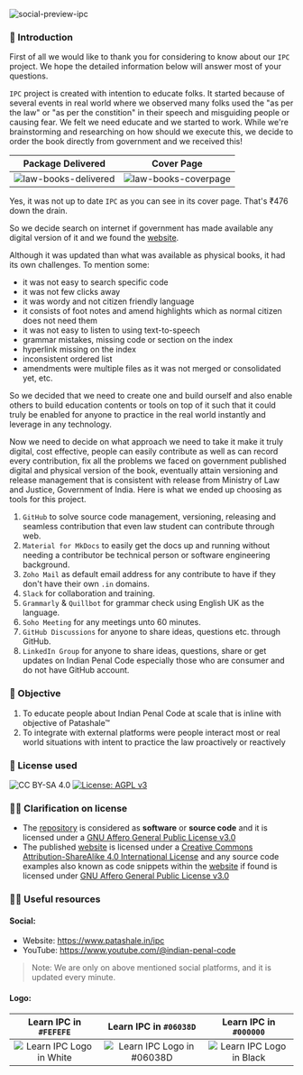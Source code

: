 ![social-preview-ipc](https://github.com/patashale/ipc/assets/68323012/e9cc1460-3844-4f9d-b937-23dd20f9f2e7)


### 👋 Introduction

First of all we would like to thank you for considering to know about our `IPC` project. We hope the detailed information below will answer most of your questions.

`IPC` project is created with intention to educate folks. It started because of several events in real world where we observed many folks used the "as per the law" or "as per the constition" in their speech and misguiding people or causing fear. We felt we need educate and we started to work. While we're brainstorming and researching on how should we execute this, we decide to order the book directly from government and we received this!

Package Delivered | Cover Page
:-------------------------:|:-------------------------:
![law-books-delivered](https://github.com/patashale/ipc/assets/68323012/bf15fd0b-24b4-4e96-9c39-c8bd955306ac) | ![law-books-coverpage](https://github.com/patashale/ipc/assets/68323012/46fe6474-e7a5-4e1f-b905-6fab3f238d9f)


Yes, it was not up to date `IPC` as you can see in its cover page. That's ₹476 down the drain.

So we decide search on internet if government has made available any digital version of it and we found the [website](https://www.indiacode.nic.in). 

Although it was updated than what was available as physical books, it had its own challenges. To mention some:
 - it was not easy to search specific code
 - it was not few clicks away
 - it was wordy and not citizen friendly language
 - it consists of foot notes and amend highlights which as normal citizen does not need them
 - it was not easy to listen to using text-to-speech
 - grammar mistakes, missing code or section on the index
 - hyperlink missing on the index
 - inconsistent ordered list
 - amendments were multiple files as it was not merged or consolidated yet, etc.

So we decided that we need to create one and build ourself and also enable others to build education contents or tools on top of it such that it could truly be enabled for anyone to practice in the real world instantly and leverage in any technology.

Now we need to decide on what approach we need to take it make it truly digital, cost effective, people can easily contribute as well as can record every contribution, fix all the problems we faced on government published digital and physical version of the book, eventually attain versioning and release management that is consistent with release from Ministry of Law and Justice, Government of India. Here is what we ended up choosing as tools for this project.

1. `GitHub` to solve source code management, versioning, releasing and seamless contribution that even law student can contribute through web.
2. `Material for MkDocs` to easily get the docs up and running without needing a contributor be technical person or software engineering background.
3. `Zoho Mail` as default email address for any contribute to have if they don't have their own `.in` domains.
4. `Slack` for collaboration and training.
5. `Grammarly` & `Quillbot` for grammar check using English UK as the language.
6. `Soho Meeting` for any meetings unto 60 minutes.
7. `GitHub Discussions` for anyone to share ideas, questions etc. through GitHub.
8. `LinkedIn Group` for anyone to share ideas, questions, share or get updates on Indian Penal Code especially those who are consumer and do not have GitHub account.


### 🎯 Objective

1. To educate people about Indian Penal Code at scale that is inline with objective of Patashale™
2. To integrate with external platforms were people interact most or real world situations with intent to practice the law proactively or reactively
  
### 🪪 License used

![CC BY-SA 4.0](https://img.shields.io/badge/License-CC%20BY--SA%204.0-orange.svg) [![License: AGPL v3](https://img.shields.io/badge/License-AGPL_v3-orange.svg)](https://www.gnu.org/licenses/agpl-3.0)
  
  
### 🙋‍♀️ Clarification on license

- The [repository](https://www.github.com/patashale/ipc) is considered as **software** or **source code** and it is licensed under a [GNU Affero General Public License v3.0](https://www.gnu.org/licenses/agpl-3.0)
- The published [website](https://www.patashale.in/ipc) is licensed under a [Creative Commons Attribution-ShareAlike 4.0 International License](https://creativecommons.org/licenses/by-sa/4.0/?ref=chooser-v1) and any source code examples also known as code snippets within the [website](https://www.patashale.in/ipc) if found is licensed under [GNU Affero General Public License v3.0](https://www.gnu.org/licenses/agpl-3.0)

### 👩‍💻 Useful resources

#### Social:
  - Website: https://www.patashale.in/ipc
  - YouTube: https://www.youtube.com/@indian-penal-code

> Note: We are only on above mentioned social platforms, and it is updated every minute.

#### Logo:

   Learn IPC in `#FEFEFE` | Learn IPC in `#06038D` | Learn IPC in `#000000`
  :-------------------------:|:-------------------------:|:-------------------------:
 ![Learn IPC Logo in White](https://github.com/patashale/ipc/assets/68323012/3d9a8a6d-5f7e-4960-b533-b0b6789f4462) | ![Learn IPC Logo in #06038D](https://github.com/patashale/ipc/assets/68323012/4a847b11-1997-4c1c-949e-74a83b3b13a8) | ![Learn IPC Logo in Black](https://github.com/patashale/ipc/assets/68323012/468a8780-2fe5-4c54-ab0a-6ee2784a897e)
